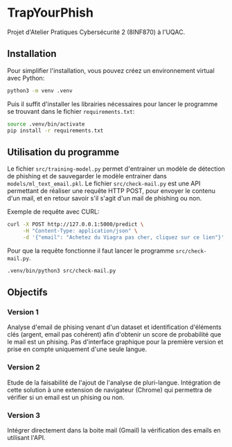 # TrapYourPhish
Projet d'Atelier Pratiques Cybersécurité 2 (8INF870) à l'UQAC.

## Installation

Pour simplifier l'installation, vous pouvez créez un environnement virtual avec Python:
```bash
python3 -m venv .venv
```

Puis il suffit d'installer les librairies nécessaires pour lancer le programme se trouvant dans le fichier `requirements.txt`:
```bash
source .venv/bin/activate
pip install -r requirements.txt
```

## Utilisation du programme

Le fichier `src/training-model.py` permet d'entrainer un modèle de détection de phishing et de sauvegarder le modèle entrainer dans `models/ml_text_email.pkl`.
Le fichier `src/check-mail.py` est une API permettant de réaliser une requête HTTP POST, pour envoyer le contenu d'un mail, et en retour savoir s'il s'agit d'un mail de phishing ou non.

Exemple de requête avec CURL:
```bash
curl -X POST http://127.0.0.1:5000/predict \
     -H "Content-Type: application/json" \
     -d '{"email": "Achetez du Viagra pas cher, cliquez sur ce lien"}'
```

Pour que la requête fonctionne il faut lancer le programme `src/check-mail.py`.
```bash
.venv/bin/python3 src/check-mail.py
```

## Objectifs

### Version 1 

Analyse d'email de phising venant d'un dataset et identification d'éléments clés (argent, email pas cohérent) afin d'obtenir un score de probabilité que le mail est un phising.
Pas d'interface graphique pour la première version et prise en compte uniquement d'une seule langue.

### Version 2
Etude de la faisabilité de l'ajout de l'analyse de pluri-langue.
Intégration de cette solution à une extension de navigateur (Chrome) qui permettra de vérifier si un email est un phising ou non.

### Version 3
Intégrer directement dans la boite mail (Gmail) la vérification des emails en utilisant l'API.
